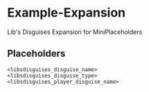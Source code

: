 # Example-Expansion
Lib's Disguises Expansion for MiniPlaceholders

## Placeholders
```
<libsdisguises_disguise_name>
<libsdisguises_disguise_type>
<libsdisguises_player_disguise_name>
```
